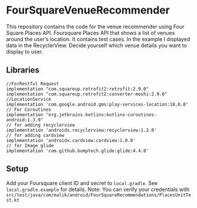 # FourSquareVenueRecommender

This repository contains the code for the venue recommender using Four Square Places API.
Foursquare Places API that shows a list of venues around the user’s location.
It contains test cases.
In the example I displayed data in the RecyclerView.
Decide yourself which venue details you want to display to user.


## Libraries
    //ForRestful Request
    implementation "com.squareup.retrofit2:retrofit:2.9.0"
    implementation "com.squareup.retrofit2:converter-moshi:2.9.0"
    //LocationService
    implementation 'com.google.android.gms:play-services-location:18.0.0'
    // For Coroutines
    implementation "org.jetbrains.kotlinx:kotlinx-coroutines-android:1.3.9"
    // for adding recyclerview
    implementation 'androidx.recyclerview:recyclerview:1.2.0'
    // for adding cardview
    implementation 'androidx.cardview:cardview:1.0.0'
    // for Image glide
    implementation 'com.github.bumptech.glide:glide:4.4.0'

## Setup
Add your Foursquare client ID and secret to `local.gradle`. See `local.gradle.example` for details.
Note: You can verify your credentials with `src/test/java/com/malik/android/FourSquareRecommendations/PlacesUnitTest.kt`
